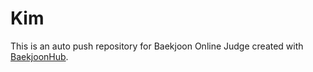 # Kim
This is an auto push repository for Baekjoon Online Judge created with [BaekjoonHub](https://github.com/BaekjoonHub/BaekjoonHub).
